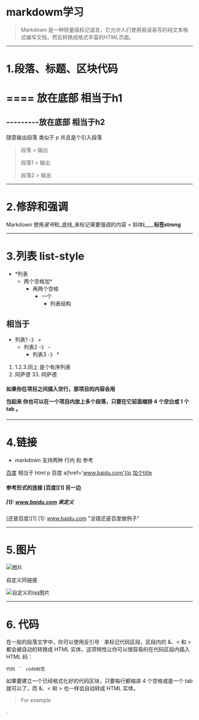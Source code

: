 # markdowm学习

> Markdown 是一种轻量级标记语言，它允许人们使用易读易写的纯文本格式编写文档，然后转换成格式丰富的HTML页面。 

- - - -

# 1.段落、标题、区块代码
 ==== 放在底部 相当于h1
  ===
---------放在底部  相当于h2
---------

随意输出段落 类似于 p 并且是个引入段落
> 段落 > 输出
>
> 段落1 > 输出
>
> 段落2 > 输出

----

2.修辞和强调
==
Markdown 使用*星号*和_底线_来标记需要强调的内容  = 斜体**i**______标签strong__ 
___
# 3.列表 list-style
* *列表
  * 两个空格加*
    * 再两个空格
      * 一个
        * 列表结构

## 相当于
+ 列表1 -》 +
  - 列表2 -》 -  
    * 列表3 -》 *

1. 1.2.3.同上 是个有序列表
  22. 阿萨德
    33. 阿萨德
   
#### 如果你在项目之间插入空行，那项目的内容会用 <p> 包起来 你也可以在一个项目内放上多个段落，只要在它前面缩排 4 个空白或 1 个 tab 。
____
    
# 4.链接

* markdown 支持两种 行内 和 参考
   
[百度](www.baidu.com) 
相当于 html p 百度 a[href='www.baidu.com']/p
[加个title](www.baidu.com "百度 网址后面一定要加空格")

#### 参考形式的连接 [百度][1] 另一边 
##### [1]: www.baidu.com 来定义
[还是百度][1]
[1]: www.baidu.com "没错还是百度做例子"

-------
# 5.图片
![图片](http://mat1.gtimg.com/www/images/qq2012/qqlogo_aoyun.png 'qq')

自定义同链接

![自定义的qq图片][qq]

[qq]: http://mat1.gtimg.com/www/images/qq2012/qqlogo_aoyun.png "qq"
  
 ---
# 6. 代码
在一般的段落文字中，你可以使用反引号 ` 来标记代码区段，区段内的 &、< 和 > 都会被自动的转换成 HTML 实体，这项特性让你可以很容易的在代码区段内插入 HTML 码：

`代码 `` code标签`


如果要建立一个已经格式化好的代码区块，只要每行都缩进 4 个空格或是一个 tab 就可以了，而 &、< 和 > 也一样会自动转成 HTML 实体。

<blockquote>
    For example
</blockquote>


































































.